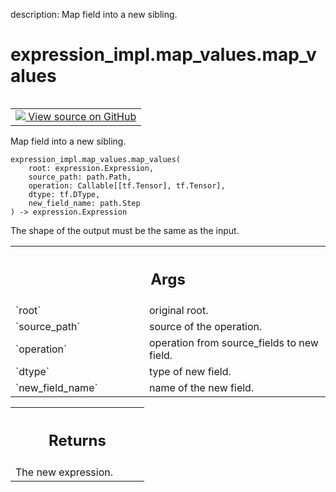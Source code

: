 description: Map field into a new sibling.

<div itemscope itemtype="http://developers.google.com/ReferenceObject">
<meta itemprop="name" content="expression_impl.map_values.map_values" />
<meta itemprop="path" content="Stable" />
</div>

# expression_impl.map_values.map_values

<!-- Insert buttons and diff -->

<table class="tfo-notebook-buttons tfo-api nocontent" align="left">
<td>
  <a target="_blank" href="https://github.com/google/struct2tensor/blob/master/struct2tensor/expression_impl/map_values.py#L90-L111">
    <img src="https://www.tensorflow.org/images/GitHub-Mark-32px.png" />
    View source on GitHub
  </a>
</td>
</table>



Map field into a new sibling.

<pre class="devsite-click-to-copy prettyprint lang-py tfo-signature-link">
<code>expression_impl.map_values.map_values(
    root: expression.Expression,
    source_path: path.Path,
    operation: Callable[[tf.Tensor], tf.Tensor],
    dtype: tf.DType,
    new_field_name: path.Step
) -> expression.Expression
</code></pre>



<!-- Placeholder for "Used in" -->

The shape of the output must be the same as the input.

<!-- Tabular view -->
 <table class="responsive fixed orange">
<colgroup><col width="214px"><col></colgroup>
<tr><th colspan="2"><h2 class="add-link">Args</h2></th></tr>

<tr>
<td>
`root`
</td>
<td>
original root.
</td>
</tr><tr>
<td>
`source_path`
</td>
<td>
source of the operation.
</td>
</tr><tr>
<td>
`operation`
</td>
<td>
operation from source_fields to new field.
</td>
</tr><tr>
<td>
`dtype`
</td>
<td>
type of new field.
</td>
</tr><tr>
<td>
`new_field_name`
</td>
<td>
name of the new field.
</td>
</tr>
</table>



<!-- Tabular view -->
 <table class="responsive fixed orange">
<colgroup><col width="214px"><col></colgroup>
<tr><th colspan="2"><h2 class="add-link">Returns</h2></th></tr>
<tr class="alt">
<td colspan="2">
The new expression.
</td>
</tr>

</table>

